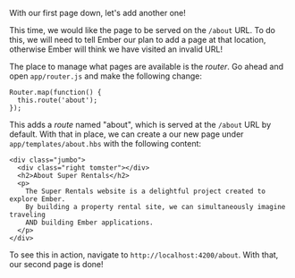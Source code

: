 With our first page down, let's add another one!

This time, we would like the page to be served on the `/about` URL. To
do this, we will need to tell Ember our plan to add a page at that
location, otherwise Ember will think we have visited an invalid URL!

The place to manage what pages are available is the _router_. Go ahead
and open `app/router.js` and make the following change:

<!-- TODO: show diff -->
```
Router.map(function() {
  this.route('about');
});
```

This adds a _route_ named "about", which is served at the `/about` URL
by default. With that in place, we can create a our new page under
`app/templates/about.hbs` with the following content:

<!-- TODO: show diff -->
```
<div class="jumbo">
  <div class="right tomster"></div>
  <h2>About Super Rentals</h2>
  <p>
    The Super Rentals website is a delightful project created to explore Ember.
    By building a property rental site, we can simultaneously imagine traveling
    AND building Ember applications.
  </p>
</div>
```

To see this in action, navigate to `http://localhost:4200/about`. With
that, our second page is done!
